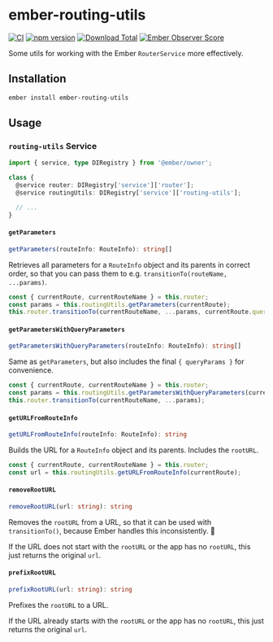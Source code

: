 # ember-routing-utils

[![CI](https://github.com/buschtoens/ember-routing-utils/workflows/CI/badge.svg)](https://github.com/buschtoens/ember-routing-utils/actions)
[![npm version](https://badge.fury.io/js/ember-routing-utils.svg)](http://badge.fury.io/js/ember-routing-utils)
[![Download Total](https://img.shields.io/npm/dt/ember-routing-utils.svg)](http://badge.fury.io/js/ember-routing-utils)
[![Ember Observer Score](https://emberobserver.com/badges/ember-routing-utils.svg)](https://emberobserver.com/addons/ember-routing-utils)

Some utils for working with the Ember `RouterService` more effectively.

## Installation

```sh
ember install ember-routing-utils
```

## Usage

### `routing-utils` Service

```ts
import { service, type DIRegistry } from '@ember/owner';

class {
  @service router: DIRegistry['service']['router'];
  @service routingUtils: DIRegistry['service']['routing-utils'];

  // ...
}
```

#### `getParameters`

```ts
getParameters(routeInfo: RouteInfo): string[]
```

Retrieves all parameters for a `RouteInfo` object and its parents in correct
order, so that you can pass them to e.g. `transitionTo(routeName, ...params)`.

```ts
const { currentRoute, currentRouteName } = this.router;
const params = this.routingUtils.getParameters(currentRoute);
this.router.transitionTo(currentRouteName, ...params, currentRoute.queryParams);
```

#### `getParametersWithQueryParameters`

```ts
getParametersWithQueryParameters(routeInfo: RouteInfo): string[]
```

Same as `getParameters`, but also includes the final `{ queryParams }` for
convenience.

```ts
const { currentRoute, currentRouteName } = this.router;
const params = this.routingUtils.getParametersWithQueryParameters(currentRoute);
this.router.transitionTo(currentRouteName, ...params);
```

#### `getURLFromRouteInfo`

```ts
getURLFromRouteInfo(routeInfo: RouteInfo): string
```

Builds the URL for a `RouteInfo` object and its parents. Includes the `rootURL`.

```ts
const { currentRoute, currentRouteName } = this.router;
const url = this.routingUtils.getURLFromRouteInfo(currentRoute);
```

#### `removeRootURL`

```ts
removeRootURL(url: string): string
```

Removes the `rootURL` from a URL, so that it can be used with `transitionTo()`,
because Ember handles this inconsistently. 🤡

If the URL does not start with the `rootURL` or the app has no `rootURL`, this
just returns the original `url`.

#### `prefixRootURL`

```ts
prefixRootURL(url: string): string
```

Prefixes the `rootURL` to a URL.

If the URL already starts with the `rootURL` or the app has no `rootURL`, this
just returns the original `url`.

